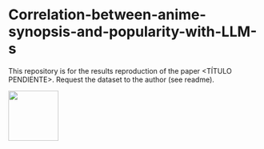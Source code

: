 # Correlation-between-anime-synopsis-and-popularity-with-LLM-s
This repository is for the results reproduction of the paper &lt;TÍTULO PENDIENTE>. Request the dataset to the author (see readme).

<img src="[https://your-image-url.type](https://github.com/JesusASmx/Correlation-between-anime-synopsis-and-popularity-with-LLM-s/blob/main/assets/random_waifu.jpg)" width="100" height="100">
